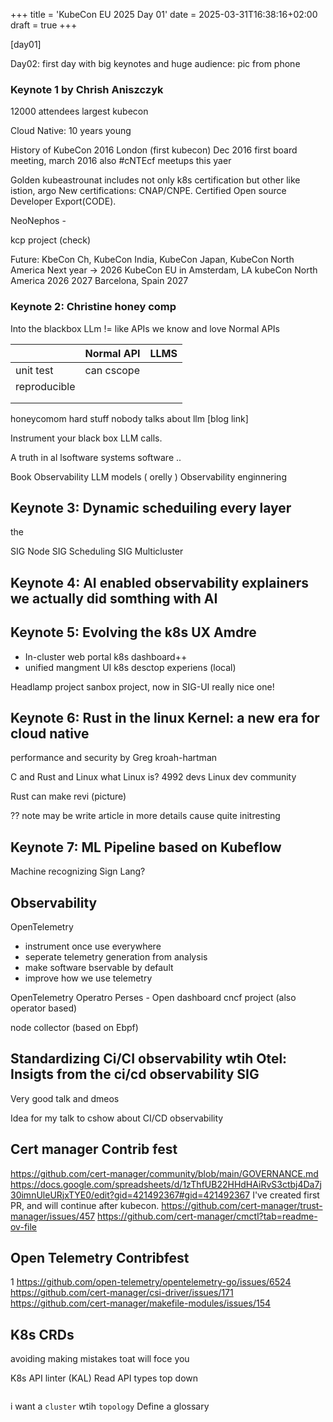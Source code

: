 +++
title = 'KubeCon EU 2025 Day 01'
date = 2025-03-31T16:38:16+02:00
draft = true
+++

[day01]

Day02: first day with big keynotes and huge audience: pic from phone

### Keynote 1 by Chrish Aniszczyk

12000 attendees largest kubecon

Cloud Native: 10 years young

History of 
KubeCon 2016 London (first kubecon) Dec 2016 first board meeting, march 2016 also #cNTEcf meetups this yaer

Golden kubeastrounat includes not only k8s certification but other like istion, argo
New certifications: CNAP/CNPE. 
Certified Open source Developer Export(CODE).

NeoNephos - 

kcp project (check)

Future:
KbeCon Ch, KubeCon India, KubeCon Japan, KubeCon North America
Next year -> 2026 KubeCon EU in Amsterdam, LA kubeCon North America 2026
2027 Barcelona, Spain 2027


### Keynote 2: Christine honey comp
Into the blackbox
LLm != like APIs we know and love
Normal  APIs

|              | Normal API | LLMS |
|--------------|------------|------|
| unit test    | can cscope |      |
| reproducible |            |      |
|              |            |      |
|              |            |      |


honeycomom hard stuff nobody talks about llm [blog link]

Instrument your black box LLM calls. 

A truth in al lsoftware systems
software .. 

Book Observability LLM models ( orelly )
Observability enginnering

## Keynote 3: Dynamic scheduiling every layer
the 

SIG Node
SIG Scheduling
SIG Multicluster

## Keynote 4: AI enabled observability explainers we actually did somthing with AI



## Keynote 5: Evolving the k8s UX Amdre
* In-cluster web portal k8s dashboard++
* unified mangment UI
k8s desctop experiens (local)

Headlamp project sanbox project, now in SIG-UI
really nice one!

## Keynote 6: Rust in the linux Kernel: a new era for cloud native
performance and security by Greg kroah-hartman

C and Rust and Linux
what Linux is?
4992 devs
Linux dev community

Rust can make revi (picture)

?? note may be write article in more details cause quite initresting

## Keynote 7: ML Pipeline based on Kubeflow

Machine recognizing Sign Lang?


## Observability 

OpenTelemetry 
- instrument once use everywhere
- seperate telemetry generation from analysis
- make software bservable by default
- improve how we use telemetry

OpenTelemetry Operatro
Perses - Open dashboard cncf project (also operator based)

node collector (based on Ebpf)

## Standardizing Ci/CI observability wtih Otel: Insigts from the ci/cd observability SIG
Very good talk and dmeos



Idea for my talk to cshow about CI/CD observability

## Cert manager Contrib fest

https://github.com/cert-manager/community/blob/main/GOVERNANCE.md
https://docs.google.com/spreadsheets/d/1zThfUB22HHdHAiRvS3ctbj4Da7j30imnUleURjxTYE0/edit?gid=421492367#gid=421492367
I've created first PR, and will continue after kubecon.
https://github.com/cert-manager/trust-manager/issues/457
https://github.com/cert-manager/cmctl?tab=readme-ov-file


## Open Telemetry Contribfest

1 https://github.com/open-telemetry/opentelemetry-go/issues/6524
https://github.com/cert-manager/csi-driver/issues/171
https://github.com/cert-manager/makefile-modules/issues/154

## K8s CRDs

avoiding making mistakes toat will foce you 

K8s API linter (KAL)
Read API types top down
```yaml

```

i want a `cluster` wtih `topology`
Define a glossary

